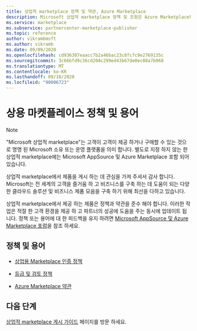 ```yaml
---
title: 상업적 marketplace 정책 및 약관, Azure Marketplace
description: Microsoft 상업적 marketplace 정책 및 조항은 Azure Marketplace의 모든 게시자 및 제품에 적용 됩니다.
ms.service: marketplace
ms.subservice: partnercenter-marketplace-publisher
ms.topic: reference
author: vikrambmsft
ms.author: vikramb
ms.date: 09/09/2020
ms.openlocfilehash: cd936307eaacc7b2a46bac23c8fcfc9e2769135c
ms.sourcegitcommit: 3c66bfd9c36cd204c299ed43b67de0ec08a7b968
ms.translationtype: MT
ms.contentlocale: ko-KR
ms.lasthandoff: 09/10/2020
ms.locfileid: "90006723"
---
```

# <a name="commercial-marketplace-policies-and-terms"></a>상용 마켓플레이스 정책 및 용어

>[!Note]
>"Microsoft 상업적 marketplace"는 고객이 고객이 제공 하거나 구매할 수 있는 것으로 명명 된 Microsoft 소유 또는 운영 플랫폼을 의미 합니다. 별도로 지정 하지 않는 한 상업적 marketplace에는 Microsoft AppSource 및 Azure Marketplace 포함 되어 있습니다.

상업적 marketplace에서 제품을 게시 하는 데 관심을 가져 주셔서 감사 합니다. Microsoft는 전 세계의 고객을 즐거움 하 고 비즈니스를 구축 하는 데 도움이 되는 다양 한 클라우드 솔루션 및 비즈니스 제품 모음을 구축 하기 위해 최선을 다하고 있습니다.

상업적 marketplace에서 제공 하는 제품은 정책과 약관을 준수 해야 합니다. 이러한 작업은 적절 한 고객 환경을 제공 하 고 파트너의 성공에 도움을 주는 동시에 업데이트 됩니다. 정책 또는 용어에 대 한 피드백을 유지 하려면 [Microsoft AppSource 및 Azure Marketplace 포럼](https://www.microsoftpartnercommunity.com/t5/Azure-Marketplace-and-AppSource/bd-p/2222)을 참조 하세요.

## <a name="policies-and-terms"></a>정책 및 용어

* [상업용 Marketplace 인증 정책](https://docs.microsoft.com/legal/marketplace/certification-policies)

* [등급 및 검토 정책](https://docs.microsoft.com/legal/marketplace/rating-review-policies)

* [Azure Marketplace 약관](https://docs.microsoft.com/legal/marketplace/terms)

## <a name="next-step"></a>다음 단계

[상업적 marketplace 게시 가이드](./marketplace-publishers-guide.md) 페이지를 방문 하세요.
